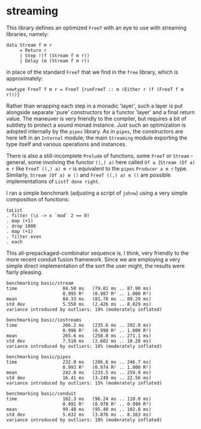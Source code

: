 streaming
=========

This library defines an optimized `FreeT` with an eye to use with 
streaming libraries, namely:

    data Stream f m r
         = Return r
         | Step !(f (Stream f m r))
         | Delay (m (Stream f m r))

in place of the standard `FreeT` that we find in the `free` library, which 
is approximately: 

    newtype FreeT f m r = FreeT {runFreeT :: m (Either r (f (FreeT f m r)))}

Rather than wrapping each step in a monadic 'layer', such a layer is 
put alongside separate 'pure' constructors for a functor 'layer'
and a final return value.  The maneuver is very friendly to the compiler, 
but requires a bit of subtlety to protect a sound monad instance.  Just such an optimization is adopted internally by the `pipes` library.
As in `pipes`, the constructors are here left in an `Internal` module; 
the main `Streaming` module exporting the type itself and various 
operations and instances. 

There is also a still-incomplete `Prelude` of functions, some 
`FreeT` or `Stream` - general, some involving the functor 
`((,) a)` here called `Of a`. (`Stream (Of a) m r` like
`FreeT ((,) a) m r` is equivalent to the `pipes` 
`Producer a m r` type. Similarly, `Stream (Of a) m ()` and 
`FreeT ((,) a) m ()` are possible implementations 
of `ListT done right`. 

I ran a simple benchmark (adjusting a script of `johnw`) using a very simple 
composition of functions:

    toList 
    . filter (\x -> x `mod` 2 == 0) 
    . map (+1) 
    . drop 1000 
    . map (+1) 
    . filter even 
    . each

This all-prepackaged-combinator sequence is, I think, very friendly to the 
more recent conduit fusion framework. Since we are employing a very simple
direct implementation of the sort the user might, the results were fairly 
pleasing.

    benchmarking basic/stream
    time                 84.50 ms   (79.81 ms .. 87.90 ms)
                         0.995 R²   (0.987 R² .. 1.000 R²)
    mean                 84.33 ms   (81.78 ms .. 89.29 ms)
    std dev              5.550 ms   (2.426 ms .. 8.829 ms)
    variance introduced by outliers: 19% (moderately inflated)

    benchmarking basic/iostreams
    time                 266.2 ms   (235.6 ms .. 292.0 ms)
                         0.996 R²   (0.990 R² .. 1.000 R²)
    mean                 265.6 ms   (258.0 ms .. 271.1 ms)
    std dev              7.510 ms   (2.602 ms .. 10.28 ms)
    variance introduced by outliers: 16% (moderately inflated)

    benchmarking basic/pipes
    time                 232.0 ms   (206.6 ms .. 246.7 ms)
                         0.993 R²   (0.974 R² .. 1.000 R²)
    mean                 242.8 ms   (233.5 ms .. 259.9 ms)
    std dev              16.41 ms   (3.249 ms .. 22.56 ms)
    variance introduced by outliers: 15% (moderately inflated)

    benchmarking basic/conduit
    time                 102.3 ms   (96.24 ms .. 110.0 ms)
                         0.991 R²   (0.978 R² .. 0.999 R²)
    mean                 99.48 ms   (95.40 ms .. 102.8 ms)
    std dev              5.632 ms   (3.876 ms .. 8.163 ms)
    variance introduced by outliers: 10% (moderately inflated)

